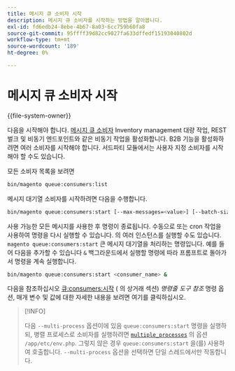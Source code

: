 ```yaml
---
title: 메시지 큐 소비자 시작
description: 메시지 큐 소비자를 시작하는 방법을 알아봅니다.
exl-id: fd6edb24-8ebe-4b67-8a03-6cc759b60fa8
source-git-commit: 95ffff39d82cc9027fa633dffedf15193040802d
workflow-type: tm+mt
source-wordcount: '189'
ht-degree: 0%

---
```


# 메시지 큐 소비자 시작

{{file-system-owner}}

다음을 시작해야 합니다. [메시지 큐 소비자](../queues/consumers.md) Inventory management 대량 작업, REST 벌크 및 비동기 엔드포인트와 같은 비동기 작업을 활성화합니다. B2B 기능을 활성화하려면 여러 소비자를 시작해야 합니다. 서드파티 모듈에서는 사용자 지정 소비자를 시작해야 할 수도 있습니다.

모든 소비자 목록을 보려면

```bash
bin/magento queue:consumers:list
```

메시지 대기열 소비자를 시작하려면 다음을 수행합니다.

```bash
bin/magento queue:consumers:start [--max-messages=<value>] [--batch-size=<value>] [--single-thread] [--area-code=<value>] [--multi-process=<value>] <consumer_name>
```

사용 가능한 모든 메시지를 사용한 후 명령이 종료됩니다. 수동으로 또는 cron 작업을 사용하여 명령을 다시 실행할 수 있습니다. 의 여러 인스턴스를 실행할 수도 있습니다. `magento queue:consumers:start` 큰 메시지 대기열을 처리하는 명령입니다. 예를 들어 다음을 추가할 수 있습니다 `&` 백그라운드에서 실행할 명령에 따라 프롬프트로 돌아가서 명령을 계속 실행합니다.

```bash
bin/magento queue:consumers:start <consumer_name> &
```

다음을 참조하십시오 [큐:consumers:시작](https://devdocs.magento.com/guides/v2.4/reference/cli/magento-commerce.html#queueconsumersstart) ( 의 상거래 섹션) _명령줄 도구 참조_ 명령 옵션, 매개 변수 및 값에 대한 자세한 내용을 보려면 여기를 클릭하십시오.

>[!INFO]
>
>다음 `--multi-process` 옵션이에 있음 `queue:consumers:start` 명령을 실행하되, 병렬 프로세스로 소비자를 실행하려면 [`multiple_processes`](../queues/manage-message-queues.md#configuration) 의 옵션 `/app/etc/env.php`. 그렇지 않은 경우 `queue:consumers:start` 을(를) 사용하여 호출합니다. `--multi-process` 옵션을 선택하면 단일 스레드에서만 작동합니다.
